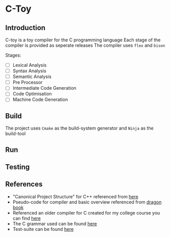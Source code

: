 # C-Toy

## Introduction
C-toy is a toy compiler for the C programming language
Each stage of the compiler is provided as seperate releases
The compiler uses `flex` and `bison` 

Stages:
- [ ] Lexical Analysis
- [ ] Syntax Analysis
- [ ] Semantic Analysis
- [ ] Pre Processor
- [ ] Intermediate Code Generation
- [ ] Code Optimisation
- [ ] Machine Code Generation

## Build

The project uses `Cmake` as the build-system generator and `Ninja` as the build-tool

## Run


## Testing


## References

- "Canonical Project Structure" for C++ referenced from [here](http://www.open-std.org/jtc1/sc22/wg21/docs/papers/2018/p1204r0.html)
- Pseudo-code for compiler and basic overview referenced from [dragon book](https://suif.stanford.edu/dragonbook/)
- Referenced an older compiler for C created for my college course you can find [here](https://github.com/sanatan01/CSN-352-Project)
- The C grammar used can be found [here](https://cs.wmich.edu/~gupta/teaching/cs4850/sumII06/The%20syntax%20of%20C%20in%20Backus-Naur%20form.htm)
- Test-suite can be found [here](https://github.com/c-testsuite/c-testsuite)